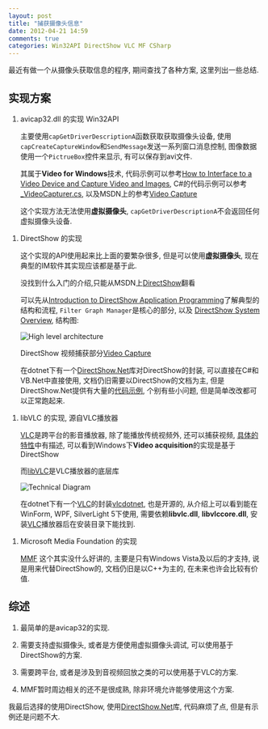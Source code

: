 ```yaml
---
layout: post
title: "捕获摄像头信息"
date: 2012-04-21 14:59
comments: true
categories: Win32API DirectShow VLC MF CSharp
---
```


最近有做一个从摄像头获取信息的程序, 期间查找了各种方案, 这里列出一些总结.


实现方案
--------

1.  avicap32.dll 的实现 Win32API
    
    主要使用`capGetDriverDescriptionA`函数获取获取摄像头设备, 使用`capCreateCaptureWindow`和`SendMessage`发送一系列窗口消息控制, 图像数据使用一个`PictrueBox`控件来显示, 有可以保存到avi文件.

    其属于**Video for Windows**技术, 代码示例可以参考[How to Interface to a Video Device and Capture Video and Images][avicap32_1], C#的代码示例可以参考[_VideoCapturer.cs][avicap32_2], 以及MSDN上的参考[Video Capture ][avicap32_3]

    这个实现方法无法使用**虚拟摄像头**, `capGetDriverDescriptionA`不会返回任何虚拟摄像头设备.

[avicap32_1]: http://kadaitcha.cx/vb/capture_webcam_video.html
[avicap32_2]: http://www.koders.com/csharp/fidFEFD079826A1CB5ACB35A56EC33C4651456FA0A7.aspx
[avicap32_3]: http://msdn.microsoft.com/en-us/library/windows/desktop/dd757692.aspx

<!-- more -->

1.  DirectShow 的实现

    这个实现的API使用起来比上面的要繁杂很多, 但是可以使用**虚拟摄像头**, 现在典型的IM软件其实现应该都是基于此.

    没找到什么入门的介绍,只能从MSDN上[DirectShow][dShow_1]翻看

    可以先从[Introduction to DirectShow Application Programming][dShow_2]了解典型的结构和流程, `Filter Graph Manager`是核心的部分, 以及 [DirectShow System Overview][dShow_3], 结构图:

    ![High level architecture][dShow_img]

    DirectShow 视频捕获部分[Video Capture][dShow_4]

    在dotnet下有一个[DirectShow.Net][dShowNet_1]库对DirectShow的封装, 可以直接在C#和VB.Net中直接使用, 文档仍旧需要以DirectShow的文档为主, 但是DirectShow.Net提供有大量的[代码示例][dShowNet_2], 个别有些小问题, 但是简单改改都可以正常跑起来.

[dShow_1]: http://msdn.microsoft.com/en-us/library/dd375454.aspx
[dShow_2]: http://msdn.microsoft.com/en-us/library/dd390352.aspx
[dShow_3]: http://msdn.microsoft.com/en-us/library/dd375470.aspx
[dShow_img]: http://i.msdn.microsoft.com/dynimg/IC420381.png
[dShow_4]: http://msdn.microsoft.com/en-us/library/dd407331.aspx

[dShowNet_1]: http://directshownet.sourceforge.net/index.html
[dShowNet_2]: http://sourceforge.net/projects/directshownet/files/DirectShowSamples/

1.  libVLC 的实现, 源自VLC播放器

    [VLC][]是跨平台的影音播放器, 除了能播放传统视频外, 还可以捕获视频, [具体的特性][vlc_1]中有描述, 可以看到Windows下**Video acquisition**的实现是基于DirectShow

    而[libVLC][vlc_2]是VLC播放器的底层库

    ![Technical Diagram][vlc_img]

    在dotnet下有一个[VLC][]的封装[vlcdotnet][vlc_3], 也是开源的, 从介绍上可以看到能在WinForm, WPF, SilverLight 5下使用, 需要依赖**libvlc.dll**, **libvlccore.dll**, 安装[VLC][]播放器后在安装目录下能找到.

[vlc]: http://www.videolan.org/vlc/
[vlc_1]: http://www.videolan.org/vlc/features.html
[vlc_2]: http://www.videolan.org/vlc/libvlc.html
[vlc_img]: http://images1.videolan.org/images/libvlc_stack.png
[vlc_3]: http://vlcdotnet.codeplex.com/

1.  Microsoft Media Foundation 的实现

    [MMF][] 这个其实没什么好讲的, 主要是只有Windows Vista及以后的才支持, 说是用来代替DirectShow的, 文档仍旧是以C++为主的, 在未来也许会比较有价值.

[mmf]: http://msdn.microsoft.com/en-us/library/windows/desktop/ms694197.aspx


综述
----

1.  最简单的是avicap32的实现.

1.  需要支持虚拟摄像头, 或者是方便使用虚拟摄像头调试, 可以使用基于DirectShow的方案.

1.  需要跨平台, 或者是涉及到音视频回放之类的可以使用基于VLC的方案.

1.  MMF暂时周边相关的还不是很成熟, 除非环境允许能够使用这个方案.

我最后选择的使用DirectShow, 使用[DirectShow.Net][dShowNet_1]库, 代码麻烦了点, 但是有示例还是问题不大.

